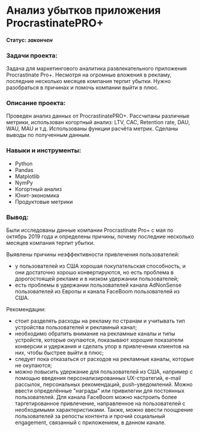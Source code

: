 
# Анализ убытков приложения ProcrastinatePRO+
    
#### Статус:    *закончен*    
    
### Задачи проекта:    
Задача для маркетингового аналитика развлекательного приложения Procrastinate Pro+. Несмотря на огромные вложения в рекламу, последние несколько месяцев компания терпит убытки. Нужно разобраться в причинах и помочь компании выйти в плюс.
        
### Описание проекта:     
Проведен анализ данных от ProcrastinatePRO+.
Рассчитаны различные метрики, использован когортный анализ: LTV, CAC, Retention rate, DAU, WAU, MAU и т.д. Использованы функции расчёта метрик. Сделаны выводы по полученным данным.
    
### Навыки и инструменты:     
- Python
- Pandas
- Matplotlib
- NymPy
- Когортный анализ
- Юнит-экономика
- Продуктовые метрики
    
### Вывод:    
Были исследованы данные компании Procrastinate Pro+ с мая по октябрь 2019 года и определены причины, почему последние несколько месяцев компания терпит убытки.        

Выявлены причины неэффективности привлечения пользователей:
- у пользователей из США хорошая покупательская способность, и они достаточно хорошо конвертируются, но есть проблема в дорогостоящей рекламе и в низком удержании пользователей;
- есть проблемы в удержании пользователей канала AdNonSense пользователей из Европы и канала FaceBoom пользователей из США.
    
Рекомендации:    
- стоит разделять расходы на рекламу по странам и учитывать тип устройства пользователей и рекламный канал;
- необходимо обратить внимание на рекламные каналы и типы устройств, которые окупаются, показывают хорошие показатели конверсии и удержания и сделать упор в привлечении клиентов на них, чтобы быстрее выйти в плюс;
- следует пока отказаться от расходов на рекламные каналы, которые не окупаются;
- можно повысить удержание для пользователей из США, например с помощью введения персонализированных UX-стратегий, e-mail рассылок, персональных рекомендаций, push-уведомлений. Можно ввести определённые "награды" или привилегии для постоянных пользователей. Для канала FaceBoom можно настроить более таргетированное привлечение, направленное на пользователей с необходимыми характеристиками. Также, можно ввести поощрение пользователей за репосты контента и прочий социальный engagement, связанный с приложением, в данном канале.
